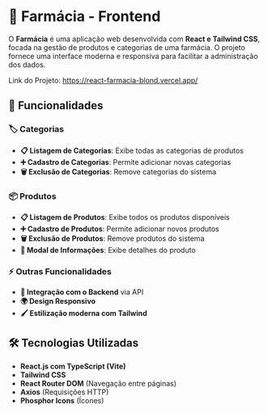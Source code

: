# 💊 Farmácia - Frontend

O **Farmácia** é uma aplicação web desenvolvida com **React e Tailwind CSS**, focada na gestão de produtos e categorias de uma farmácia. O projeto fornece uma interface moderna e responsiva para facilitar a administração dos dados.

Link do Projeto: https://react-farmacia-blond.vercel.app/

## 📌 Funcionalidades

### 🏷️ Categorias
- **📋 Listagem de Categorias**: Exibe todas as categorias de produtos  
- **➕ Cadastro de Categorias**: Permite adicionar novas categorias  
- **🗑️ Exclusão de Categorias**: Remove categorias do sistema  

### 📦 Produtos
- **📋 Listagem de Produtos**: Exibe todos os produtos disponíveis  
- **➕ Cadastro de Produtos**: Permite adicionar novos produtos  
- **🗑️ Exclusão de Produtos**: Remove produtos do sistema  
- **📑 Modal de Informações**: Exibe detalhes do produto  

### ⚡ Outras Funcionalidades
- **🔗 Integração com o Backend** via API  
- **🌍 Design Responsivo**  
- **🖌️ Estilização moderna com Tailwind**  

## 🛠️ Tecnologias Utilizadas

- **React.js com TypeScript (Vite)**  
- **Tailwind CSS**  
- **React Router DOM** (Navegação entre páginas)  
- **Axios** (Requisições HTTP)  
- **Phosphor Icons** (Ícones)  
